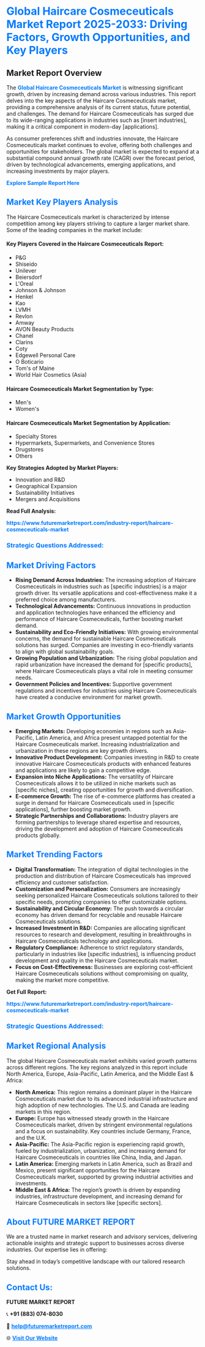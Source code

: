 <h1 style="color: #007BFF;">Global Haircare Cosmeceuticals Market Report 2025-2033: Driving Factors, Growth Opportunities, and Key Players</h1>

<section id="overview">
<h2>Market Report Overview</h2>
<p>The <a href="https://www.futuremarketreport.com/industry-report/haircare-cosmeceuticals-market" style="color: #007BFF; text-decoration: none;"><strong>Global Haircare Cosmeceuticals Market</strong></a> is witnessing significant growth, driven by increasing demand across various industries. This report delves into the key aspects of the Haircare Cosmeceuticals market, providing a comprehensive analysis of its current status, future potential, and challenges. The demand for Haircare Cosmeceuticals has surged due to its wide-ranging applications in industries such as [insert industries], making it a critical component in modern-day [applications].</p>
<p>As consumer preferences shift and industries innovate, the Haircare Cosmeceuticals market continues to evolve, offering both challenges and opportunities for stakeholders. The global market is expected to expand at a substantial compound annual growth rate (CAGR) over the forecast period, driven by technological advancements, emerging applications, and increasing investments by major players.</p>
</section>

<section id="overview">
<p><a href="https://www.futuremarketreport.com/request-sample/reportId=51265" style="color: #007BFF; text-decoration: none;"><strong>Explore Sample Report Here</strong></a></p>
</section>

<section id="key-players">
<h2 style="color: #007BFF;">Market Key Players Analysis</h2>
<p>The Haircare Cosmeceuticals market is characterized by intense competition among key players striving to capture a larger market share. Some of the leading companies in the market include:</p>
<h4>Key Players Covered in the Haircare Cosmeceuticals Report:</h4>
<ul><li>P&amp;G</li><li>Shiseido</li><li>Unilever</li><li>Beiersdorf</li><li>L&#039;Oreal</li><li>Johnson &amp; Johnson</li><li>Henkel</li><li>Kao</li><li>LVMH</li><li>Revlon</li><li>Amway</li><li>AVON Beauty Products</li><li>Chanel</li><li>Clarins</li><li>Coty</li><li>Edgewell Personal Care</li><li>O Boticario</li><li>Tom&#039;s of Maine</li><li>World Hair Cosmetics (Asia)</li></ul>
<h4>Haircare Cosmeceuticals Market Segmentation by Type:</h4>
<ul><li>Men&#039;s</li><li>Women&#039;s</li></ul>

<h4>Haircare Cosmeceuticals Market Segmentation by Application:</h4>
<ul><li>Specialty Stores</li><li>Hypermarkets, Supermarkets, and Convenience Stores</li><li>Drugstores</li><li>Others</li></ul>
<p><strong>Key Strategies Adopted by Market Players:</strong></p>
<ul>
<li>Innovation and R&D</li>
<li>Geographical Expansion</li>
<li>Sustainability Initiatives</li>
<li>Mergers and Acquisitions</li>
</ul>
</section>

<section>
<p><strong>Read Full Analysis: </strong></p><a href="https://www.futuremarketreport.com/industry-report/haircare-cosmeceuticals-market" style="color: #007BFF; text-decoration: none;"><strong>https://www.futuremarketreport.com/industry-report/haircare-cosmeceuticals-market</strong></a>
<h3 style="color: #007BFF;">Strategic Questions Addressed:</h3>
</section>

<section id="driving-factors">
<h2 style="color: #007BFF;">Market Driving Factors</h2>
<ul>
<li><strong>Rising Demand Across Industries:</strong> The increasing adoption of Haircare Cosmeceuticals in industries such as [specific industries] is a major growth driver. Its versatile applications and cost-effectiveness make it a preferred choice among manufacturers.</li>
<li><strong>Technological Advancements:</strong> Continuous innovations in production and application technologies have enhanced the efficiency and performance of Haircare Cosmeceuticals, further boosting market demand.</li>
<li><strong>Sustainability and Eco-Friendly Initiatives:</strong> With growing environmental concerns, the demand for sustainable Haircare Cosmeceuticals solutions has surged. Companies are investing in eco-friendly variants to align with global sustainability goals.</li>
<li><strong>Growing Population and Urbanization:</strong> The rising global population and rapid urbanization have increased the demand for [specific products], where Haircare Cosmeceuticals plays a vital role in meeting consumer needs.</li>
<li><strong>Government Policies and Incentives:</strong> Supportive government regulations and incentives for industries using Haircare Cosmeceuticals have created a conducive environment for market growth.</li>
</ul>
</section>

<section id="growth-opportunities">
<h2 style="color: #007BFF;">Market Growth Opportunities</h2>
<ul>
<li><strong>Emerging Markets:</strong> Developing economies in regions such as Asia-Pacific, Latin America, and Africa present untapped potential for the Haircare Cosmeceuticals market. Increasing industrialization and urbanization in these regions are key growth drivers.</li>
<li><strong>Innovative Product Development:</strong> Companies investing in R&D to create innovative Haircare Cosmeceuticals products with enhanced features and applications are likely to gain a competitive edge.</li>
<li><strong>Expansion into Niche Applications:</strong> The versatility of Haircare Cosmeceuticals allows it to be utilized in niche markets such as [specific niches], creating opportunities for growth and diversification.</li>
<li><strong>E-commerce Growth:</strong> The rise of e-commerce platforms has created a surge in demand for Haircare Cosmeceuticals used in [specific applications], further boosting market growth.</li>
<li><strong>Strategic Partnerships and Collaborations:</strong> Industry players are forming partnerships to leverage shared expertise and resources, driving the development and adoption of Haircare Cosmeceuticals products globally.</li>
</ul>
</section>

<section id="trending-factors">
<h2 style="color: #007BFF;">Market Trending Factors</h2>
<ul>
<li><strong>Digital Transformation:</strong> The integration of digital technologies in the production and distribution of Haircare Cosmeceuticals has improved efficiency and customer satisfaction.</li>
<li><strong>Customization and Personalization:</strong> Consumers are increasingly seeking personalized Haircare Cosmeceuticals solutions tailored to their specific needs, prompting companies to offer customizable options.</li>
<li><strong>Sustainability and Circular Economy:</strong> The push towards a circular economy has driven demand for recyclable and reusable Haircare Cosmeceuticals solutions.</li>
<li><strong>Increased Investment in R&D:</strong> Companies are allocating significant resources to research and development, resulting in breakthroughs in Haircare Cosmeceuticals technology and applications.</li>
<li><strong>Regulatory Compliance:</strong> Adherence to strict regulatory standards, particularly in industries like [specific industries], is influencing product development and quality in the Haircare Cosmeceuticals market.</li>
<li><strong>Focus on Cost-Effectiveness:</strong> Businesses are exploring cost-efficient Haircare Cosmeceuticals solutions without compromising on quality, making the market more competitive.</li>
</ul>
</section>

<section>
<p><strong>Get Full Report: </strong></p><a href="https://www.futuremarketreport.com/industry-report/haircare-cosmeceuticals-market" style="color: #007BFF; text-decoration: none;"><strong>https://www.futuremarketreport.com/industry-report/haircare-cosmeceuticals-market</strong></a>
<h3 style="color: #007BFF;">Strategic Questions Addressed:</h3>
</section>


<section id="regional-analysis">
<h2 style="color: #007BFF;">Market Regional Analysis</h2>
<p>The global Haircare Cosmeceuticals market exhibits varied growth patterns across different regions. The key regions analyzed in this report include North America, Europe, Asia-Pacific, Latin America, and the Middle East & Africa:</p>
<ul>
<li><strong>North America:</strong> This region remains a dominant player in the Haircare Cosmeceuticals market due to its advanced industrial infrastructure and high adoption of new technologies. The U.S. and Canada are leading markets in this region.</li>
<li><strong>Europe:</strong> Europe has witnessed steady growth in the Haircare Cosmeceuticals market, driven by stringent environmental regulations and a focus on sustainability. Key countries include Germany, France, and the U.K.</li>
<li><strong>Asia-Pacific:</strong> The Asia-Pacific region is experiencing rapid growth, fueled by industrialization, urbanization, and increasing demand for Haircare Cosmeceuticals in countries like China, India, and Japan.</li>
<li><strong>Latin America:</strong> Emerging markets in Latin America, such as Brazil and Mexico, present significant opportunities for the Haircare Cosmeceuticals market, supported by growing industrial activities and investments.</li>
<li><strong>Middle East & Africa:</strong> The region’s growth is driven by expanding industries, infrastructure development, and increasing demand for Haircare Cosmeceuticals in sectors like [specific sectors].</li>
</ul>
</section>

<footer>
<h2 style="color: #007BFF;">About FUTURE MARKET REPORT</h2>
<p>We are a trusted name in market research and advisory services, delivering actionable insights and strategic support to businesses across diverse industries. Our expertise lies in offering:</p>

<p>Stay ahead in today’s competitive landscape with our tailored research solutions.</p>

<h2 style="color: #007BFF;">Contact Us:</h2>
<p><strong>FUTURE MARKET REPORT</strong></p>
<p>📞 <strong>+91 (883) 074-8030</strong></p>
<p>📧 <strong><a href="mailto:help@futuremarketreport.com" style="color: #007BFF;">help@futuremarketreport.com</a></strong></p>
<p>🌐 <strong><a href="https://www.futuremarketreport.com/" style="color: #007BFF;">Visit Our Website</a></strong></p>
</footer>